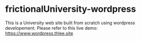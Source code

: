 # frictionalUniversity-wordpress
This is a University  web site built from scratch using wordpress developement. Please refer to this live demo: https://www.wordpress.thlee.site
